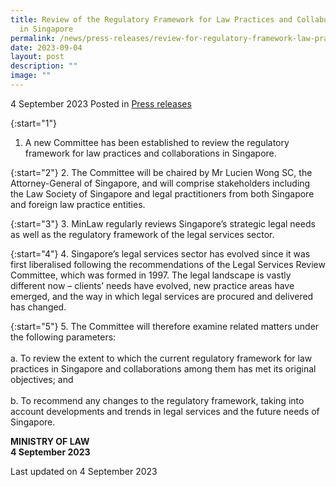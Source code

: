 ```yaml
---
title: Review of the Regulatory Framework for Law Practices and Collaborations
  in Singapore
permalink: /news/press-releases/review-for-regulatory-framework-law-practices-collabs-singapore/
date: 2023-09-04
layout: post
description: ""
image: ""
---
```

4 September 2023 Posted in [Press releases](/news/press-releases)

{:start="1"}
1.  A new Committee has been established to review the regulatory framework for law practices and collaborations in Singapore.

{:start="2"} 
2.  The Committee will be chaired by Mr Lucien Wong SC, the Attorney-General of Singapore, and will comprise stakeholders including the Law Society of Singapore and legal practitioners from both Singapore and foreign law practice entities.

{:start="3"} 
3.  MinLaw regularly reviews Singapore’s strategic legal needs as well as the regulatory framework of the legal services sector.

{:start="4"} 
4.  Singapore’s legal services sector has evolved since it was first liberalised following the recommendations of the Legal Services Review Committee, which was formed in 1997. The legal landscape is vastly different now – clients’ needs have evolved, new practice areas have emerged, and the way in which legal services are procured and delivered has changed.

{:start="5"}
5.  The Committee will therefore examine related matters under the following parameters:
<br>
<br> a.  To review the extent to which the current regulatory framework for law practices in Singapore and collaborations among them has met its original objectives; and
<br>
<br> b.  To recommend any changes to the regulatory framework, taking into account developments and trends in legal services and the future needs of Singapore.

**MINISTRY OF LAW**
<br>**4 September 2023**


<p class="right-side-updated">Last updated on 4 September 2023</p>